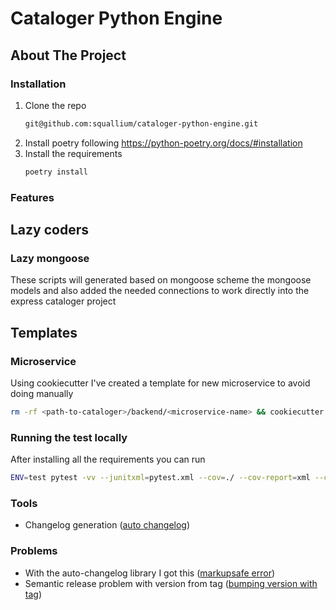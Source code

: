 # Cataloger Python Engine

<!-- ABOUT THE PROJECT -->

## About The Project

### Installation

1. Clone the repo
   ```sh
   git@github.com:squallium/cataloger-python-engine.git
   ```
2. Install poetry following https://python-poetry.org/docs/#installation
3. Install the requirements
   ```sh
   poetry install
   ```

### Features

## Lazy coders

### Lazy mongoose

These scripts will generated based on mongoose scheme the mongoose models and also added the needed connections to work
directly into the express cataloger project

## Templates

### Microservice

Using cookiecutter I've created a template for new microservice to avoid doing manually
   ```sh
   rm -rf <path-to-cataloger>/backend/<microservice-name> && cookiecutter templates/backend-project -o <path-to-cataloger>/backend/
   ```

### Running the test locally

After installing all the requirements you can run

   ```sh
   ENV=test pytest -vv --junitxml=pytest.xml --cov=./ --cov-report=xml --cov-config=.coveragerc --cov-branch tests
   ```

### Tools ###

* Changelog generation ([auto changelog](https://github.com/KeNaCo/auto-changelog))

### Problems ###

* With the auto-changelog library I got
  this ([markupsafe error](https://stackoverflow.com/questions/72191560/importerror-cannot-import-name-soft-unicode-from-markupsafe))
* Semantic release problem with version from
  tag ([bumping version with tag](https://github.com/relekang/python-semantic-release/issues/104))